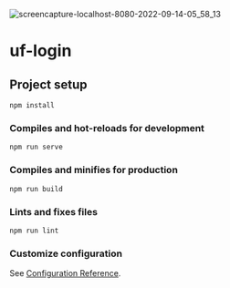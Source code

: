 ![screencapture-localhost-8080-2022-09-14-05_58_13](https://user-images.githubusercontent.com/72896152/190263720-3bc7ef2a-f2c0-4f93-a1e7-134d578f8efa.png)
# uf-login

## Project setup
```
npm install
```

### Compiles and hot-reloads for development
```
npm run serve
```

### Compiles and minifies for production
```
npm run build
```

### Lints and fixes files
```
npm run lint
```

### Customize configuration
See [Configuration Reference](https://cli.vuejs.org/config/).
